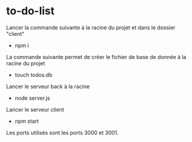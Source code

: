 # to-do-list

Lancer la commande suivante à la racine du projet et dans le dossier "client"
 - npm i
   
La commande suivante permet de créer le fichier de base de donnée à la racine du projet
 - touch todos.db
   
Lancer le serveur back à la racine
 - node server.js

Lancer le serveur client
 - npm start

Les ports utilisés sont les ports 3000 et 3001.
